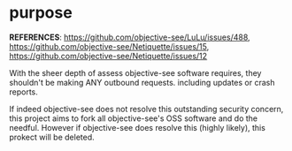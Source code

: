 # purpose

**REFERENCES**: https://github.com/objective-see/LuLu/issues/488, https://github.com/objective-see/Netiquette/issues/15, https://github.com/objective-see/Netiquette/issues/12

With the sheer depth of assess objective-see software requires, they shouldn't be making ANY outbound requests.
including updates or crash reports.

If indeed objective-see does not resolve this outstanding security concern, this project aims to fork all objective-see's OSS software and do the needful.
However if objective-see does resolve this (highly likely), this prokect will be deleted.
